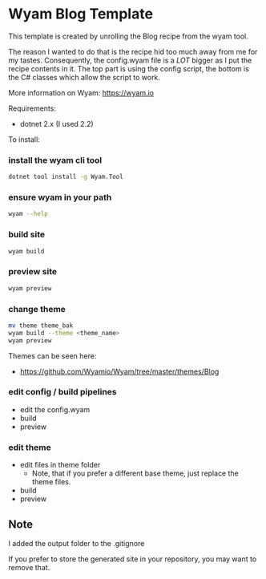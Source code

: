 # Wyam Blog Template

This template is created by unrolling the Blog recipe from the wyam tool.

The reason I wanted to do that is the recipe hid too much away from me for my tastes. Consequently, the config.wyam file is a *LOT* bigger as I put the recipe contents in it. The top part is using the config script, the bottom is the C# classes which allow the script to work.

More information on Wyam: https://wyam.io

Requirements:

* dotnet 2.x (I used 2.2)

To install:

### install the wyam cli tool

```bash
dotnet tool install -g Wyam.Tool
```

### ensure wyam in your path

```bash
wyam --help
```

### build site

```bash
wyam build
```

### preview site

```bash
wyam preview
```

### change theme

```bash
mv theme theme_bak
wyam build --theme <theme_name>
wyam preview
```

Themes can be seen here:

* https://github.com/Wyamio/Wyam/tree/master/themes/Blog

### edit config / build pipelines

* edit the config.wyam
* build
* preview

### edit theme

* edit files in theme folder
  * Note, that if you prefer a different base theme, just replace the theme files.
* build
* preview

## Note

I added the output folder to the .gitignore

If you prefer to store the generated site in your repository, you may want to remove that.
